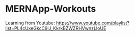 ﻿# MERNApp-Workouts
Learning from Youtube: https://www.youtube.com/playlist?list=PL4cUxeGkcC9iJ_KkrkBZWZRHVwnzLIoUE
